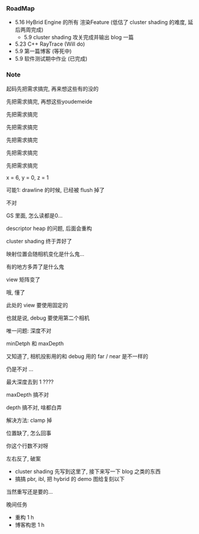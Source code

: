 ### RoadMap

* 5.16 HyBrid Engine 的所有 渲染Feature (低估了 cluster shading 的难度, 延后两周完成)
  * 5.9 cluster shading 攻关完成并输出 blog 一篇
* 5.23 C++ RayTrace (Will do)
* 5.9 第一篇博客 (等死中)
* 5.9 软件测试期中作业 (已完成)

### Note 

起码先把需求搞完, 再来想这些有的没的

先把需求搞完, 再想这些youdemeide

先把需求搞完

先把需求搞完

先把需求搞完

先把需求搞完

先把需求搞完

x = 6, y = 0, z = 1

可能1: drawline 的时候, 已经被 flush 掉了

不对

GS 里面, 怎么读都是0...

descriptor heap 的问题, 后面会重构

cluster shading 终于弄好了

映射位置会随相机变化是什么鬼...

有的地方多弄了是什么鬼

view 矩阵变了

哦, 懂了

此处的 view 要使用固定的

也就是说, debug 要使用第二个相机

唯一问题: 深度不对

minDetph 和 maxDepth

又知道了, 相机投影用的和 debug 用的 far / near 是不一样的

仍是不对 ...

最大深度去到 1 ????

maxDepth 搞不对

depth 搞不对, 啥都白弄

解决方法: clamp 掉

位置缺了, 怎么回事

你这个行数不对呀

左右反了, 破案

* cluster shading 先写到这里了, 接下来写一下 blog 之类的东西
* 搞搞 pbr, ibl, 把 hybrid 的 demo 图给复刻以下

当然重写还是要的...

晚间任务

* 重构 1 h
* 博客构思 1 h